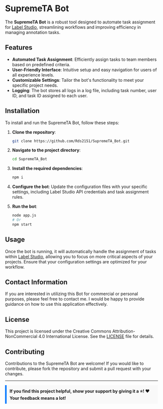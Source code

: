 # SupremeTA Bot

The **SupremeTA Bot** is a robust tool designed to automate task assignment for [Label Studio](https://labelstud.io/), streamlining workflows and improving efficiency in managing annotation tasks.

## Features

- **Automated Task Assignment**: Efficiently assign tasks to team members based on predefined criteria.
- **User-Friendly Interface**: Intuitive setup and easy navigation for users of all experience levels.
- **Customizable Settings**: Tailor the bot's functionality to meet your specific project needs.
- **Logging**: The bot stores all logs in a log file, including task number, user ID, and task ID assigned to each user.

## Installation

To install and run the SupremeTA Bot, follow these steps:

1. **Clone the repository**:
   ```bash
   git clone https://github.com/Rds2151/SupremeTA_Bot.git
   ```
   
2. **Navigate to the project directory**:
   ```bash
   cd SupremeTA_Bot
   ```

3. **Install the required dependencies**:
   ```bash
   npm i
   ```

4. **Configure the bot**: Update the configuration files with your specific settings, including Label Studio API credentials and task assignment rules.

5. **Run the bot**:
   ```bash
   node app.js
   # Or
   npm start
   ```

## Usage

Once the bot is running, it will automatically handle the assignment of tasks within [Label Studio](https://labelstud.io/), allowing you to focus on more critical aspects of your projects. Ensure that your configuration settings are optimized for your workflow.

## Contact Information

If you are interested in utilizing this Bot for commercial or personal purposes, please feel free to contact me. I would be happy to provide guidance on how to use this application effectively.

## License

This project is licensed under the Creative Commons Attribution-NonCommercial 4.0 International License. See the [LICENSE](https://github.com/Rds2151/SupremeTA_Bot/blob/0017da9c9d860245f5487929a86aeaffbe99a4f8/LICENSE) file for details.

## Contributing

Contributions to the SupremeTA Bot are welcome! If you would like to contribute, please fork the repository and submit a pull request with your changes.

---

<div style="background-color: #f9f9f9; padding: 10px; border-left: 5px solid #007bff;">
    <strong>If you find this project helpful, show your support by giving it a ⭐️! ❤️ Your feedback means a lot!</strong>
</div>
